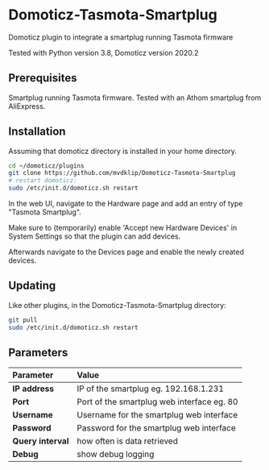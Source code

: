 # Domoticz-Tasmota-Smartplug
Domoticz plugin to integrate a smartplug running Tasmota firmware

Tested with Python version 3.8, Domoticz version 2020.2

## Prerequisites

Smartplug running Tasmota firmware. Tested with an Athom smartplug from AliExpress.

## Installation

Assuming that domoticz directory is installed in your home directory.

```bash
cd ~/domoticz/plugins
git clone https://github.com/mvdklip/Domoticz-Tasmota-Smartplug
# restart domoticz:
sudo /etc/init.d/domoticz.sh restart
```
In the web UI, navigate to the Hardware page and add an entry of type "Tasmota Smartplug".

Make sure to (temporarily) enable 'Accept new Hardware Devices' in System Settings so that the plugin can add devices.

Afterwards navigate to the Devices page and enable the newly created devices.

## Updating

Like other plugins, in the Domoticz-Tasmota-Smartplug directory:
```bash
git pull
sudo /etc/init.d/domoticz.sh restart
```

## Parameters

| Parameter | Value |
| :--- | :--- |
| **IP address** | IP of the smartplug eg. 192.168.1.231 |
| **Port** | Port of the smartplug web interface eg. 80 |
| **Username** | Username for the smartplug web interface |
| **Password** | Password for the smartplug web interface |
| **Query interval** | how often is data retrieved |
| **Debug** | show debug logging |
